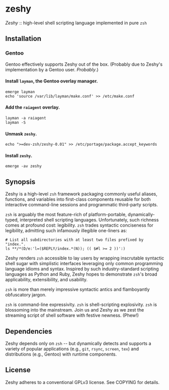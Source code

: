 zeshy
===========

_Zeshy_ :: high-level shell scripting language implemented in pure `zsh`

## Installation

### Gentoo

Gentoo effectively supports Zeshy out of the box. (Probably due to Zeshy's implementation by a Gentoo user. _Probably_.)

#### Install `layman`, the Gentoo overlay manager.

    emerge layman
    echo 'source /var/lib/layman/make.conf' >> /etc/make.conf

#### Add the `raiagent` overlay.

    layman -a raiagent
    layman -S

#### Unmask `zeshy`.

    echo ">=dev-zsh/zeshy-0.01" >> /etc/portage/package.accept_keywords

#### Install `zeshy`.

    emerge -av zeshy

## Synopsis

Zeshy is a high-level `zsh` framework packaging commonly useful aliases, functions, and variables into first-class components reusable for both interactive command-line sessions and programmatic third-party scripts.

`zsh` is arguably the most feature-rich of platform-portable, dynamically-typed, interpreted shell scripting languages. Unfortunately, such richness comes at profound cost: legibility. `zsh` trades syntactic conciseness for legibility, admitting such infamously illegible one-liners as:

    # List all subdirectories with at least two files prefixed by "index.".
    ls **/*(D/e:'l=($REPLY/index.*(N)); (( $#l >= 2 ))':)

Zeshy renders `zsh` accessible to lay users by wrapping inscrutable syntactic shell sugar with simplistic interfaces leveraging only common programming language idioms and syntax. Inspired by such industry-standard scripting languages as Python and Ruby, Zeshy hopes to demonstrate `zsh`'s broad applicability, extensibility, and usability.

`zsh` is more than merely impressive syntactic antics and flamboyantly obfuscatory jargon.

`zsh` is command-line expressivity. `zsh` is shell-scripting explosivity. `zsh` is blossoming into the mainstream. Join us and Zeshy as we zest the streaming script of shell software with festive newness. (Phew!)

## Dependencies

Zeshy depends only on `zsh` -- but dynamically detects and supports a variety of popular applications (e.g., `git`, `rsync`, `screen`, `tex`) and distributions (e.g., Gentoo) with runtime components.

## License

Zeshy adheres to a conventional GPLv3 license. See COPYING for details.
